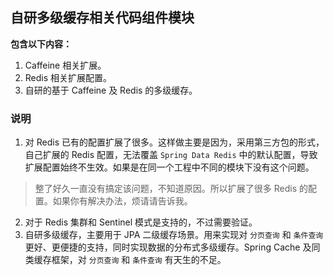 ## 自研多级缓存相关代码组件模块

**包含以下内容：**
1. Caffeine 相关扩展。
2. Redis 相关扩展配置。
3. 自研的基于 Caffeine 及 Redis 的多级缓存。

### 说明

1. 对 Redis 已有的配置扩展了很多。这样做主要是因为，采用第三方包的形式，自己扩展的 Redis 配置，无法覆盖 `Spring Data Redis` 中的默认配置，导致扩展配置始终不生效。如果是在同一个工程中不同的模块下没有这个问题。

> 整了好久一直没有搞定该问题，不知道原因。所以扩展了很多 Redis 的配置。如果你有解决办法，烦请请告诉我。

2. 对于 Redis 集群和 Sentinel 模式是支持的，不过需要验证。
3. 自研多级缓存，主要用于 JPA 二级缓存场景。用来实现对 `分页查询` 和 `条件查询` 更好、更便捷的支持，同时实现数据的分布式多级缓存。Spring Cache 及同类缓存框架，对 `分页查询` 和 `条件查询` 有天生的不足。